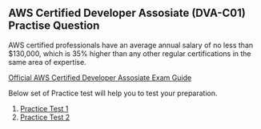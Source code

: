 ## AWS Certified Developer Assosiate (DVA-C01) Practise Question


AWS certified professionals have an average annual salary of no less than $130,000, which is 35% higher than any other regular certifications in the same area of expertise.

[Official AWS Certified Developer Assosiate Exam Guide](https://d1.awsstatic.com/training-and-certification/docs-dev-associate/AWS_Certified_Developer_Associate-Exam_Guide_EN_1.4.pdf)

Below set of Practice test will help you to test your preparation. 


1. [Practice Test 1]()
2. [Practice Test 2]()

